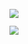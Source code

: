 ![](https://user-images.githubusercontent.com/26511983/70857441-ca494480-1eb3-11ea-8918-48fa832a2504.png)

![](https://user-images.githubusercontent.com/26511983/70857448-ebaa3080-1eb3-11ea-8ea0-0cf6e649719f.png)


